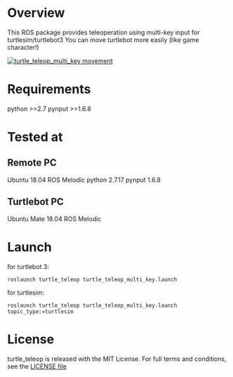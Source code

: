 # Overview
This ROS package provides teleoperation using multi-key input for turtlesim/turtlebot3
You can move turtlebot more easily (like game character!)

[![turtle_teleop_multi_key movement](https://img.youtube.com/vi/bDvn6tUCVmk/0.jpg)](https://youtu.be/bDvn6tUCVmk)

# Requirements
python >=2.7
pynput >=1.6.8

# Tested at
## Remote PC
Ubuntu 18.04
ROS Melodic
python 2.7.17
pynput 1.6.8

## Turtlebot PC
Ubuntu Mate 18.04
ROS Melodic

# Launch
for turtlebot 3:
```
roslaunch turtle_teleop turtle_teleop_multi_key.launch
```
for turtlesim:
```
roslaunch turtle_teleop turtle_teleop_multi_key.launch topic_type:=turtlesim
```

# License
turtle_teleop is released with the MIT License. For full terms and conditions, see the [LICENSE file](./LICENSE.txt)

